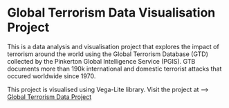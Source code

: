 # Global Terrorism Data Visualisation Project

This is a data analysis and visualisation project that explores the impact of terrorism around the world using the Global Terrorism Database (GTD) collected by the Pinkerton Global Intelligence Service (PGIS). GTB documents more than 190k international and domestic terrorist attacks that occured worldwide since 1970.

This project is visualised using Vega-Lite library. Visit the project at --> [Global Terrorism Data Project](https://nateruze.github.io/FIT3179/)
